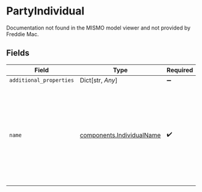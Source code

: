 # PartyIndividual

Documentation not found in the MISMO model viewer and not provided by Freddie Mac.


## Fields

| Field                                                                                                                                                                                        | Type                                                                                                                                                                                         | Required                                                                                                                                                                                     | Description                                                                                                                                                                                  |
| -------------------------------------------------------------------------------------------------------------------------------------------------------------------------------------------- | -------------------------------------------------------------------------------------------------------------------------------------------------------------------------------------------- | -------------------------------------------------------------------------------------------------------------------------------------------------------------------------------------------- | -------------------------------------------------------------------------------------------------------------------------------------------------------------------------------------------- |
| `additional_properties`                                                                                                                                                                      | Dict[str, *Any*]                                                                                                                                                                             | :heavy_minus_sign:                                                                                                                                                                           | N/A                                                                                                                                                                                          |
| `name`                                                                                                                                                                                       | [components.IndividualName](../../models/shared/individualname.md)                                                                                                                           | :heavy_check_mark:                                                                                                                                                                           | Parent container for name that allows for choice group between parsed and unparsed containers.Parent container for name that allows for choice group between parsed and unparsed containers. |